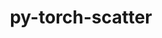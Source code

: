 ---
title: "py-torch-scatter"
layout: cache
categories: [package, develop-2024-01-28]
meta: {"versions": ["2.0.5"], "compilers": ["apple-clang@=15.0.0", "gcc@=11.3.0"], "oss": ["ubuntu22.04", "ventura"], "platforms": ["darwin", "linux"], "targets": ["aarch64", "x86_64_v3"], "stacks": ["ml-darwin-aarch64-mps", "ml-linux-x86_64-cpu", "ml-linux-x86_64-cuda", "root"], "num_specs": 6, "num_specs_by_stack": {"root": 6, "ml-darwin-aarch64-mps": 2, "ml-linux-x86_64-cuda": 2, "ml-linux-x86_64-cpu": 2}}
spec_details: [{"hash": "xfeofmvike67garmwdxtwqbfyrrekpxj", "compiler": "apple-clang@=15.0.0", "versions": ["2.0.5"], "os": "ventura", "platform": "darwin", "target": "aarch64", "variants": ["build_system=python_pip", "~cuda"], "stacks": ["root", "ml-darwin-aarch64-mps"], "size": "-", "tarball": "https://binaries.spack.io/releases/develop-2024-01-28/build_cache/darwin-ventura-aarch64/apple-clang-15.0.0/py-torch-scatter-2.0.5/darwin-ventura-aarch64-apple-clang-15.0.0-py-torch-scatter-2.0.5-xfeofmvike67garmwdxtwqbfyrrekpxj.spack"}, {"hash": "bsxezx6r37b2nxk3ugruqsxrqnveugpr", "compiler": "apple-clang@=15.0.0", "versions": ["2.0.5"], "os": "ventura", "platform": "darwin", "target": "aarch64", "variants": ["build_system=python_pip", "~cuda"], "stacks": ["root", "ml-darwin-aarch64-mps"], "size": "-", "tarball": "https://binaries.spack.io/releases/develop-2024-01-28/build_cache/darwin-ventura-aarch64/apple-clang-15.0.0/py-torch-scatter-2.0.5/darwin-ventura-aarch64-apple-clang-15.0.0-py-torch-scatter-2.0.5-bsxezx6r37b2nxk3ugruqsxrqnveugpr.spack"}, {"hash": "u37kj56ttlopus7ju4xpdo4bqzo65eme", "compiler": "gcc@=11.3.0", "versions": ["2.0.5"], "os": "ubuntu22.04", "platform": "linux", "target": "x86_64_v3", "variants": ["build_system=python_pip", "+cuda"], "stacks": ["root", "ml-linux-x86_64-cuda"], "size": "-", "tarball": "https://binaries.spack.io/releases/develop-2024-01-28/build_cache/linux-ubuntu22.04-x86_64_v3/gcc-11.3.0/py-torch-scatter-2.0.5/linux-ubuntu22.04-x86_64_v3-gcc-11.3.0-py-torch-scatter-2.0.5-u37kj56ttlopus7ju4xpdo4bqzo65eme.spack"}, {"hash": "skdsrc2iuol3fpc3ly4ahxjvkykxr3xf", "compiler": "gcc@=11.3.0", "versions": ["2.0.5"], "os": "ubuntu22.04", "platform": "linux", "target": "x86_64_v3", "variants": ["build_system=python_pip", "~cuda"], "stacks": ["root", "ml-linux-x86_64-cpu"], "size": "-", "tarball": "https://binaries.spack.io/releases/develop-2024-01-28/build_cache/linux-ubuntu22.04-x86_64_v3/gcc-11.3.0/py-torch-scatter-2.0.5/linux-ubuntu22.04-x86_64_v3-gcc-11.3.0-py-torch-scatter-2.0.5-skdsrc2iuol3fpc3ly4ahxjvkykxr3xf.spack"}, {"hash": "smaotvjmehrqj6tnthxa55dhx6jabexu", "compiler": "gcc@=11.3.0", "versions": ["2.0.5"], "os": "ubuntu22.04", "platform": "linux", "target": "x86_64_v3", "variants": ["build_system=python_pip", "~cuda"], "stacks": ["root", "ml-linux-x86_64-cpu"], "size": "-", "tarball": "https://binaries.spack.io/releases/develop-2024-01-28/build_cache/linux-ubuntu22.04-x86_64_v3/gcc-11.3.0/py-torch-scatter-2.0.5/linux-ubuntu22.04-x86_64_v3-gcc-11.3.0-py-torch-scatter-2.0.5-smaotvjmehrqj6tnthxa55dhx6jabexu.spack"}, {"hash": "ykprrkpxsop4bwfpf6rzmvxtgjm6zudn", "compiler": "gcc@=11.3.0", "versions": ["2.0.5"], "os": "ubuntu22.04", "platform": "linux", "target": "x86_64_v3", "variants": ["build_system=python_pip", "+cuda"], "stacks": ["root", "ml-linux-x86_64-cuda"], "size": "-", "tarball": "https://binaries.spack.io/releases/develop-2024-01-28/build_cache/linux-ubuntu22.04-x86_64_v3/gcc-11.3.0/py-torch-scatter-2.0.5/linux-ubuntu22.04-x86_64_v3-gcc-11.3.0-py-torch-scatter-2.0.5-ykprrkpxsop4bwfpf6rzmvxtgjm6zudn.spack"}]
---
